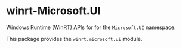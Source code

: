 <!-- warning: Please don't edit this file. It was automatically generated. -->

# winrt-Microsoft.UI

Windows Runtime (WinRT) APIs for for the `Microsoft.UI` namespace.

This package provides the `winrt.microsoft.ui` module.
